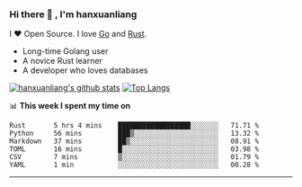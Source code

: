 ### Hi there 👋 , I'm hanxuanliang

<!--
**hanxuanliang/hanxuanliang** is a ✨ _special_ ✨ repository because its `README.md` (this file) appears on your GitHub profile.

Here are some ideas to get you started:

- 🔭 I’m currently working on ...
- 🌱 I’m currently learning ...
- 👯 I’m looking to collaborate on ...
- 🤔 I’m looking for help with ...
- 💬 Ask me about ...
- 📫 How to reach me: ...
- 😄 Pronouns: ...
- ⚡ Fun fact: ...
-->
I ❤ Open Source. I love [Go](https://golang.org) and [Rust](https://www.rust-lang.org/zh-CN/).

* Long-time Golang user
* A novice Rust learner
* A developer who loves databases

[![hanxuanliang's github stats](https://github-readme-stats.vercel.app/api/top-langs/?username=hanxuanliang&hide=html)](https://github.com/anuraghazra/github-readme-stats)
[![Top Langs](https://github-readme-stats.vercel.app/api?username=hanxuanliang&show_icons=true&count_private=true&line_height=40)](https://github.com/anuraghazra/github-readme-stats)

📊 **This week I spent my time on**
<!--START_SECTION:waka-->

```text
Rust       5 hrs 4 mins    ██████████████████░░░░░░░   71.71 %
Python     56 mins         ███▒░░░░░░░░░░░░░░░░░░░░░   13.32 %
Markdown   37 mins         ██▒░░░░░░░░░░░░░░░░░░░░░░   08.91 %
TOML       16 mins         █░░░░░░░░░░░░░░░░░░░░░░░░   03.98 %
CSV        7 mins          ▒░░░░░░░░░░░░░░░░░░░░░░░░   01.79 %
YAML       1 min           ░░░░░░░░░░░░░░░░░░░░░░░░░   00.28 %
```

<!--END_SECTION:waka-->

***
